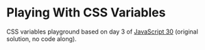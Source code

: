 # Playing With CSS Variables
CSS variables playground based on day 3 of [JavaScript 30](https://javascript30.com/) (original solution, no code along).
